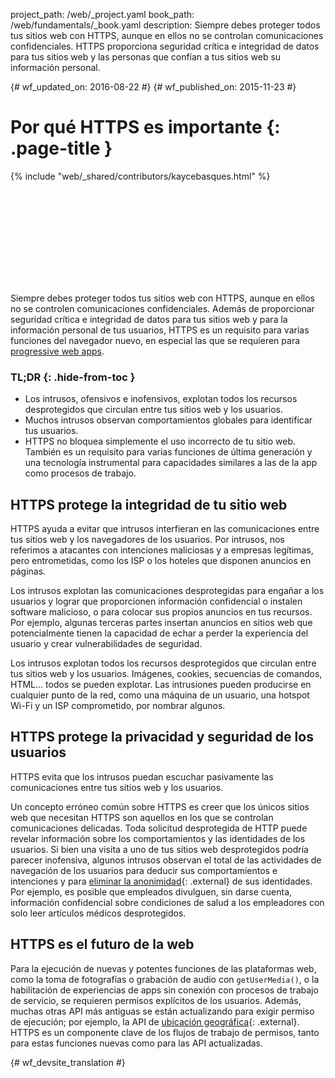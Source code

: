 project_path: /web/_project.yaml
book_path: /web/fundamentals/_book.yaml
description: Siempre debes proteger todos tus sitios web con HTTPS, aunque en ellos no se controlan comunicaciones confidenciales. HTTPS proporciona seguridad crítica e integridad de datos para tus sitios web y las personas que confían a tus sitios web su información personal.

{# wf_updated_on: 2016-08-22 #}
{# wf_published_on: 2015-11-23 #}

# Por qué HTTPS es importante {: .page-title }

{% include "web/_shared/contributors/kaycebasques.html" %}

<div class="video-wrapper">
  <iframe class="devsite-embedded-youtube-video" data-video-id="iP75a1Y9saY"
          data-autohide="1" data-showinfo="0" frameborder="0" allowfullscreen>
  </iframe>
</div>

Siempre debes proteger todos tus sitios web con HTTPS, aunque en ellos no se
controlen comunicaciones confidenciales. Además de proporcionar seguridad crítica e integridad
de datos para tus sitios web y para la información personal de tus usuarios, HTTPS es
un requisito para varias funciones del navegador nuevo, en especial las que se requieren para
[progressive web apps](/web/progressive-web-apps/).

### TL;DR {: .hide-from-toc }

* Los intrusos, ofensivos e inofensivos, explotan todos los recursos desprotegidos que circulan entre tus sitios web y los usuarios.
* Muchos intrusos observan comportamientos globales para identificar tus usuarios. 
* HTTPS no bloquea simplemente el uso incorrecto de tu sitio web. También es un requisito para varias funciones de última generación y una tecnología instrumental para capacidades similares a las de la app como procesos de trabajo. 

## HTTPS protege la integridad de tu sitio web 

HTTPS ayuda a evitar que intrusos interfieran en las comunicaciones 
entre tus sitios web y los navegadores de los usuarios. Por intrusos, nos referimos a 
atacantes con intenciones maliciosas y a empresas legítimas, pero entrometidas, 
como los ISP o los hoteles que disponen anuncios en páginas.

Los intrusos explotan las comunicaciones desprotegidas para engañar a los usuarios y lograr que 
proporcionen información confidencial o instalen software malicioso, o para colocar sus propios 
anuncios en tus recursos. Por ejemplo, algunas terceras partes insertan 
anuncios en sitios web que potencialmente tienen la capacidad de echar a perder la experiencia del usuario y 
crear vulnerabilidades de seguridad.

Los intrusos explotan todos los recursos desprotegidos que circulan entre 
tus sitios web y los usuarios. Imágenes, cookies, secuencias de comandos, HTML... todos se pueden 
explotar. Las intrusiones pueden producirse en cualquier punto de la red, como 
una máquina de un usuario, una hotspot Wi-Fi y un ISP comprometido, por nombrar algunos. 

## HTTPS protege la privacidad y seguridad de los usuarios

HTTPS evita que los intrusos puedan escuchar pasivamente las
comunicaciones entre tus sitios web y los usuarios.

Un concepto erróneo común sobre HTTPS es creer que los únicos sitios web 
que necesitan HTTPS son aquellos en los que se controlan comunicaciones delicadas. Toda 
solicitud desprotegida de HTTP puede revelar información sobre los 
comportamientos y las identidades de los usuarios. Si bien una visita a uno de 
tus sitios web desprotegidos podría parecer inofensiva, algunos intrusos observan 
el total de las actividades de navegación de los usuarios para deducir sus 
comportamientos e intenciones y para 
[eliminar la anonimidad](https://en.wikipedia.org/wiki/De-anonymization){: .external}
de sus identidades. Por ejemplo, es posible que 
empleados divulguen, sin darse cuenta, información confidencial sobre condiciones de salud a los 
empleadores con solo leer artículos médicos desprotegidos.

## HTTPS es el futuro de la web

Para la ejecución de nuevas y potentes funciones de las plataformas web, como la toma de fotografías o grabación de
audio con `getUserMedia()`, o la habilitación de experiencias de apps sin conexión con procesos de trabajo
de servicio, se requieren permisos explícitos de los
usuarios. Además, muchas otras API más antiguas se están actualizando para exigir permiso
de ejecución; por ejemplo, la
API de
[ubicación geográfica](https://developer.mozilla.org/en-US/docs/Web/API/Geolocation/Using_geolocation){: .external}. HTTPS es un componente clave de los flujos de trabajo de permisos, tanto para estas
funciones nuevas como para las API actualizadas.








{# wf_devsite_translation #}
